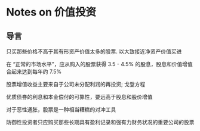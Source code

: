 # Notes on 价值投资

## 导言

只买那些价格不高于其有形资产价值太多的股票. 以大致接近净资产价值买进

在 “正常的市场水平”，应从购入的股票获得 3.5 - 4.5% 的股息，股息和价值增值合起来达到每年约 7.5%

股票增值收益主要来自于公司未分配利润的再投资; 戈登方程

优质债券的利息和本金偿付的可靠性，要远高于股息和股价增值

对于恶性通胀，股票是一种相当糟糕的对冲工具

防御性投资者只应购买那些长期具有盈利记录和强有力财务状况的重要公司的股票
